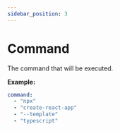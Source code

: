 ```yaml
---
sidebar_position: 3
---
```


# Command

The command that will be executed.

**Example:**

```yaml
command:
  - "npx"
  - "create-react-app"
  - "--template"
  - "typescript"
```
